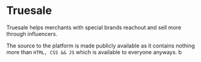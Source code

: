 # Truesale

Truesale helps merchants with special brands reachout and sell more through influencers.

The source to the platform is made publicly available as it contains nothing more than `HTML, CSS && JS` 
which is available to everyone anyways. b
